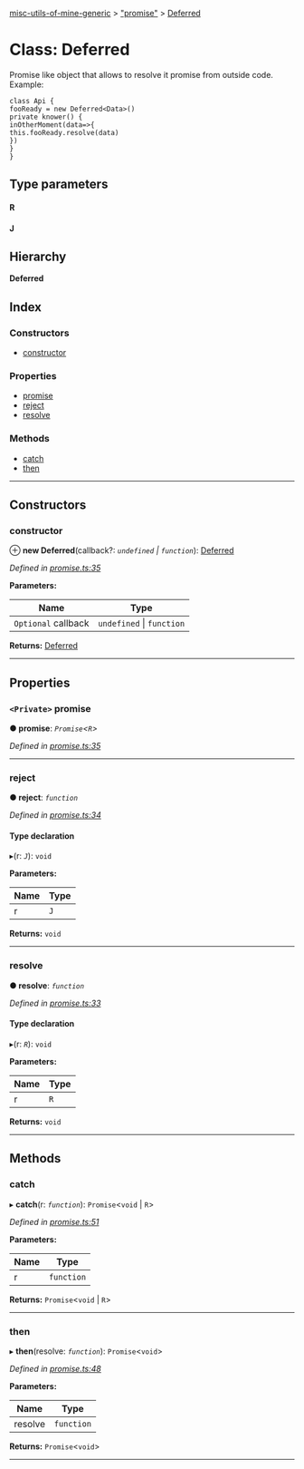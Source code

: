 [misc-utils-of-mine-generic](../README.md) > ["promise"](../modules/_promise_.md) > [Deferred](../classes/_promise_.deferred.md)

# Class: Deferred

Promise like object that allows to resolve it promise from outside code. Example:

```
class Api {
fooReady = new Deferred<Data>()
private knower() {
inOtherMoment(data=>{
this.fooReady.resolve(data)
})
}
}
```

## Type parameters
#### R 
#### J 
## Hierarchy

**Deferred**

## Index

### Constructors

* [constructor](_promise_.deferred.md#constructor)

### Properties

* [promise](_promise_.deferred.md#promise)
* [reject](_promise_.deferred.md#reject)
* [resolve](_promise_.deferred.md#resolve)

### Methods

* [catch](_promise_.deferred.md#catch)
* [then](_promise_.deferred.md#then)

---

## Constructors

<a id="constructor"></a>

###  constructor

⊕ **new Deferred**(callback?: *`undefined` \| `function`*): [Deferred](_promise_.deferred.md)

*Defined in [promise.ts:35](https://github.com/cancerberoSgx/misc-utils-of-mine/blob/6844400/misc-utils-of-mine-generic/src/promise.ts#L35)*

**Parameters:**

| Name | Type |
| ------ | ------ |
| `Optional` callback | `undefined` \| `function` |

**Returns:** [Deferred](_promise_.deferred.md)

___

## Properties

<a id="promise"></a>

### `<Private>` promise

**● promise**: *`Promise`<`R`>*

*Defined in [promise.ts:35](https://github.com/cancerberoSgx/misc-utils-of-mine/blob/6844400/misc-utils-of-mine-generic/src/promise.ts#L35)*

___
<a id="reject"></a>

###  reject

**● reject**: *`function`*

*Defined in [promise.ts:34](https://github.com/cancerberoSgx/misc-utils-of-mine/blob/6844400/misc-utils-of-mine-generic/src/promise.ts#L34)*

#### Type declaration
▸(r: *`J`*): `void`

**Parameters:**

| Name | Type |
| ------ | ------ |
| r | `J` |

**Returns:** `void`

___
<a id="resolve"></a>

###  resolve

**● resolve**: *`function`*

*Defined in [promise.ts:33](https://github.com/cancerberoSgx/misc-utils-of-mine/blob/6844400/misc-utils-of-mine-generic/src/promise.ts#L33)*

#### Type declaration
▸(r: *`R`*): `void`

**Parameters:**

| Name | Type |
| ------ | ------ |
| r | `R` |

**Returns:** `void`

___

## Methods

<a id="catch"></a>

###  catch

▸ **catch**(r: *`function`*): `Promise`<`void` \| `R`>

*Defined in [promise.ts:51](https://github.com/cancerberoSgx/misc-utils-of-mine/blob/6844400/misc-utils-of-mine-generic/src/promise.ts#L51)*

**Parameters:**

| Name | Type |
| ------ | ------ |
| r | `function` |

**Returns:** `Promise`<`void` \| `R`>

___
<a id="then"></a>

###  then

▸ **then**(resolve: *`function`*): `Promise`<`void`>

*Defined in [promise.ts:48](https://github.com/cancerberoSgx/misc-utils-of-mine/blob/6844400/misc-utils-of-mine-generic/src/promise.ts#L48)*

**Parameters:**

| Name | Type |
| ------ | ------ |
| resolve | `function` |

**Returns:** `Promise`<`void`>

___

